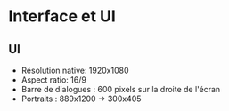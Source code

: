 # Interface et UI

## UI

* Résolution native: 1920x1080
* Aspect ratio: 16/9
* Barre de dialogues : 600 pixels sur la droite de l'écran
* Portraits : 889x1200 -> 300x405 